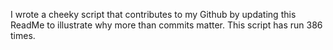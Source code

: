 I wrote a cheeky script that contributes to my Github by updating this ReadMe to illustrate why more than commits matter. This script has run 386 times.